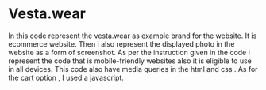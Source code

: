# Vesta.wear

In  this code represent the vesta.wear as example brand for the website. It is ecommerce website. 
Then i also represent the displayed photo in the website as a form of screenshot.
As per the instruction given in the code i represent the code that is mobile-friendly websites also it is eligible to use in all devices.
This code also have media queries in the html and css .
As for the cart option , I used a javascript.
